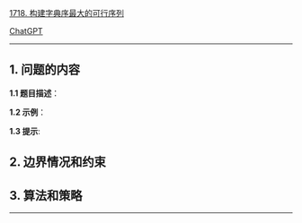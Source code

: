 [1718. 构建字典序最大的可行序列](https://leetcode.cn/problems/construct-the-lexicographically-largest-valid-sequence)

[ChatGPT](chat.openai.com)

---

## 1. 问题的内容
**1.1 题目描述**：

**1.2 示例**：

**1.3 提示**:

## 2. 边界情况和约束


## 3. 算法和策略

---

